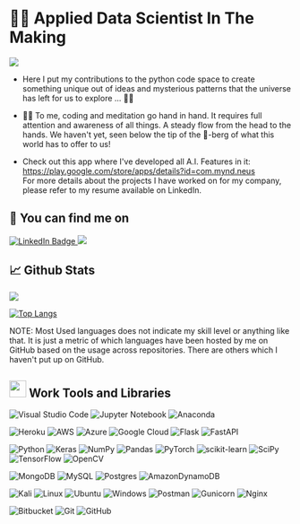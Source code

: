 # :man_technologist: Applied Data Scientist In The Making 

![](https://komarev.com/ghpvc/?username=gaurav-95&style=for-the-badge)

- Here I put my contributions to the python code space to create something unique out of ideas 
and mysterious patterns that the universe has left for us to explore ... 🕵️‍♂️

- 🧘‍♂️ To me, coding and meditation go hand in hand. It requires full attention and awareness of all things. A steady flow from the head to the hands.
We haven't yet, seen below the tip of the 🧊-berg of what this world has to offer to us!

- Check out this app where I've developed all A.I. Features in it: https://play.google.com/store/apps/details?id=com.mynd.neus<br />
For more details about the projects I have worked on for my company, please refer to my resume available on LinkedIn.

<!-- Actual text -->

## :link: You can find me on 

<!-- Links to your social media accounts -->

<!-- LinkedIn Badge -->
  <a href="https://www.linkedin.com/in/gauravhazra1995/">
    <img src="https://img.shields.io/badge/LinkedIn-blue?style=for-the-badge&logo=linkedin&logoColor=white" alt="LinkedIn Badge"/>
  </a>
  
  <!-- Stackoverflow Badge-->
<a href="https://stackoverflow.com/users/16727569/gaurav-hazra">
    <img src="https://img.shields.io/badge/Stack_Overflow-FE7A16?style=for-the-badge&logo=stack-overflow&logoColor=white">
</a>

 <!-- Gmail Badge
<a href="gaurav.hazra1995@gmail.com ">
    <img src="https://img.shields.io/badge/Gmail-D14836?style=for-the-badge&logo=gmail&logoColor=white">
</a>
-->


## :chart_with_upwards_trend: Github Stats 

<img src="https://github-profile-summary-cards.vercel.app/api/cards/profile-details?username=gaurav-95&theme=solarized" />

[![Top Langs](https://github-readme-stats.vercel.app/api/top-langs/?username=gaurav-95&layout=compact&theme=prussian)](https://github.com/anuraghazra/github-readme-stats)

NOTE: Most Used languages does not indicate my skill level or anything like that. It is just a metric of which languages have been hosted by me on GitHub based on the usage across repositories. There are others which I haven't put up on GitHub.

## <img src="https://media.giphy.com/media/iY8CRBdQXODJSCERIr/giphy.gif" width="30" > Work Tools and Libraries
<!-- Working Tools and Libraries-->

![Visual Studio Code](https://img.shields.io/badge/Visual%20Studio%20Code-0078d7.svg?style=for-the-badge&logo=visual-studio-code&logoColor=white)
![Jupyter Notebook](https://img.shields.io/badge/jupyter-%23FA0F00.svg?style=for-the-badge&logo=jupyter&logoColor=white)
![Anaconda](https://img.shields.io/badge/Anaconda-%2344A833.svg?style=for-the-badge&logo=anaconda&logoColor=white)

![Heroku](https://img.shields.io/badge/heroku-%23430098.svg?style=for-the-badge&logo=heroku&logoColor=white)
![AWS](https://img.shields.io/badge/AWS-%23FF9900.svg?style=for-the-badge&logo=amazon-aws&logoColor=white)
![Azure](https://img.shields.io/badge/azure-%230072C6.svg?style=for-the-badge&logo=microsoftazure&logoColor=white)
![Google Cloud](https://img.shields.io/badge/GoogleCloud-%234285F4.svg?style=for-the-badge&logo=google-cloud&logoColor=white)
![Flask](https://img.shields.io/badge/flask-%23000.svg?style=for-the-badge&logo=flask&logoColor=white)
![FastAPI](https://img.shields.io/badge/FastAPI-005571?style=for-the-badge&logo=fastapi)

![Python](https://img.shields.io/badge/python-3670A0?style=for-the-badge&logo=python&logoColor=ffdd54)
![Keras](https://img.shields.io/badge/Keras-%23D00000.svg?style=for-the-badge&logo=Keras&logoColor=white)
![NumPy](https://img.shields.io/badge/numpy-%23013243.svg?style=for-the-badge&logo=numpy&logoColor=white)
![Pandas](https://img.shields.io/badge/pandas-%23150458.svg?style=for-the-badge&logo=pandas&logoColor=white)
![PyTorch](https://img.shields.io/badge/PyTorch-%23EE4C2C.svg?style=for-the-badge&logo=PyTorch&logoColor=white)
![scikit-learn](https://img.shields.io/badge/scikit--learn-%23F7931E.svg?style=for-the-badge&logo=scikit-learn&logoColor=white)
![SciPy](https://img.shields.io/badge/SciPy-%230C55A5.svg?style=for-the-badge&logo=scipy&logoColor=%white)
![TensorFlow](https://img.shields.io/badge/TensorFlow-%23FF6F00.svg?style=for-the-badge&logo=TensorFlow&logoColor=white)
![OpenCV](https://img.shields.io/badge/opencv-%23white.svg?style=for-the-badge&logo=opencv&logoColor=white)

![MongoDB](https://img.shields.io/badge/MongoDB-%234ea94b.svg?style=for-the-badge&logo=mongodb&logoColor=white)
![MySQL](https://img.shields.io/badge/mysql-%2300f.svg?style=for-the-badge&logo=mysql&logoColor=white)
![Postgres](https://img.shields.io/badge/postgres-%23316192.svg?style=for-the-badge&logo=postgresql&logoColor=white)
![AmazonDynamoDB](https://img.shields.io/badge/Amazon%20DynamoDB-4053D6?style=for-the-badge&logo=Amazon%20DynamoDB&logoColor=white)

![Kali](https://img.shields.io/badge/Kali-268BEE?style=for-the-badge&logo=kalilinux&logoColor=white)
![Linux](https://img.shields.io/badge/Linux-FCC624?style=for-the-badge&logo=linux&logoColor=black)
![Ubuntu](https://img.shields.io/badge/Ubuntu-E95420?style=for-the-badge&logo=ubuntu&logoColor=white)
![Windows](https://img.shields.io/badge/Windows-0078D6?style=for-the-badge&logo=windows&logoColor=white)
![Postman](https://img.shields.io/badge/Postman-FF6C37?style=for-the-badge&logo=postman&logoColor=white)
![Gunicorn](https://img.shields.io/badge/gunicorn-%298729.svg?style=for-the-badge&logo=gunicorn&logoColor=white)
![Nginx](https://img.shields.io/badge/nginx-%23009639.svg?style=for-the-badge&logo=nginx&logoColor=white)

![Bitbucket](https://img.shields.io/badge/bitbucket-%230047B3.svg?style=for-the-badge&logo=bitbucket&logoColor=white)
![Git](https://img.shields.io/badge/git-%23F05033.svg?style=for-the-badge&logo=git&logoColor=white)
![GitHub](https://img.shields.io/badge/github-%23121011.svg?style=for-the-badge&logo=github&logoColor=white)

<!--
**gaurav-95/gaurav-95** is a ✨ _special_ ✨ repository because its `README.md` (this file) appears on your GitHub profile.

Here are some ideas to get you started:

- 🔭 I’m currently working on ...
- 🌱 I’m currently learning ...
- 👯 I’m looking to collaborate on ...
- 🤔 I’m looking for help with ...
- 💬 Ask me about ...
- 📫 How to reach me: ...
- 😄 Pronouns: ...
- ⚡ Fun fact: ...

![Gaurav's GitHub stats](https://github-readme-stats.vercel.app/api?username=gaurav-95&show_icons=true&theme=radical)
-->
